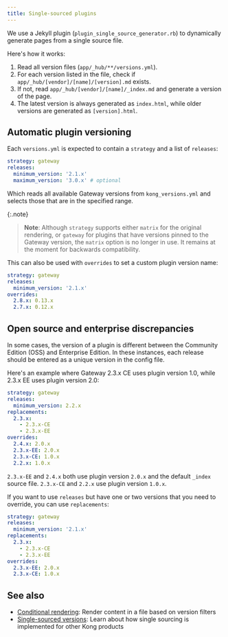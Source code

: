 ```yaml
---
title: Single-sourced plugins
---
```


We use a Jekyll plugin (`plugin_single_source_generator.rb`) to dynamically generate pages from a single source file. 

Here's how it works:

1. Read all version files (`app/_hub/**/versions.yml`).
1. For each version listed in the file, check if `app/_hub/[vendor]/[name]/[version].md` exists.
1. If not, read `app/_hub/[vendor]/[name]/_index.md` and generate a version of the page.
1. The latest version is always generated as `index.html`, while older versions are generated as `[version].html`.

## Automatic plugin versioning

Each `versions.yml` is expected to contain a `strategy` and a list of `releases`: 

```yaml
strategy: gateway
releases:
  minimum_version: '2.1.x'
  maximum_version: '3.0.x' # optional
```

Which reads all available Gateway versions from `kong_versions.yml` and selects those that are in the specified range.

{:.note}
> **Note**: Although `strategy` supports either `matrix` for the original rendering, or `gateway` for plugins that have versions pinned to the Gateway version, 
the `matrix` option is no longer in use. It remains at the moment for backwards compatibility.

This can also be used with `overrides` to set a custom plugin version name:

```yaml
strategy: gateway
releases:
  minimum_version: '2.1.x'
overrides:
  2.8.x: 0.13.x
  2.7.x: 0.12.x
```

## Open source and enterprise discrepancies

In some cases, the version of a plugin is different between the Community Edition (OSS) and Enterprise Edition. 
In these instances, each release should be entered as a unique version in the config file. 

Here's an example where Gateway 2.3.x CE uses plugin version 1.0, while 2.3.x EE uses plugin version 2.0:

```yaml
strategy: gateway
releases:
  minimum_version: 2.2.x
replacements:
  2.3.x:
    - 2.3.x-CE
    - 2.3.x-EE
overrides:
  2.4.x: 2.0.x
  2.3.x-EE: 2.0.x
  2.3.x-CE: 1.0.x
  2.2.x: 1.0.x
```

`2.3.x-EE` and `2.4.x` both use plugin version `2.0.x` and the default `_index` source file. `2.3.x-CE` and `2.2.x` use plugin version `1.0.x`.

If you want to use `releases` but have one or two versions that you need to override, you can use `replacements`:

```yaml
strategy: gateway
releases:
  minimum_version: '2.1.x'
replacements:
  2.3.x:
    - 2.3.x-CE
    - 2.3.x-EE
overrides:
  2.3.x-EE: 2.0.x
  2.3.x-CE: 1.0.x
```


## See also

* [Conditional rendering](/contributing/conditional-rendering/): Render content in a file based on version filters
* [Single-sourced versions](/contributing/single-sourced-versions/): Learn about how single sourcing is implemented for other Kong products
